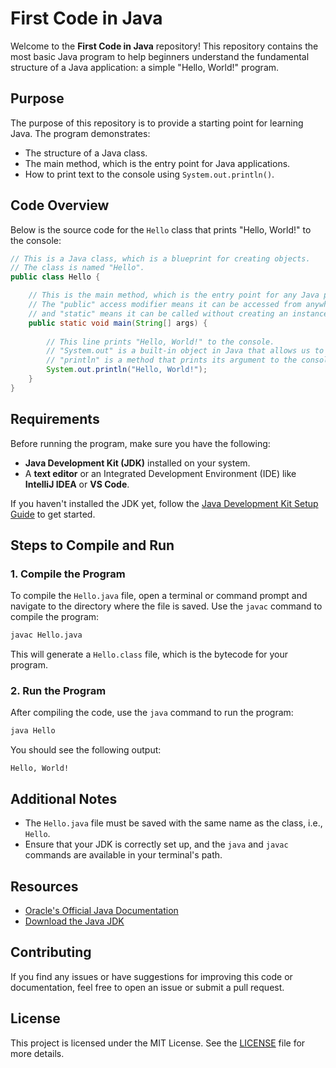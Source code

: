 # First Code in Java

Welcome to the **First Code in Java** repository! This repository contains the most basic Java program to help beginners understand the fundamental structure of a Java application: a simple "Hello, World!" program.

## Purpose

The purpose of this repository is to provide a starting point for learning Java. The program demonstrates:

- The structure of a Java class.
- The main method, which is the entry point for Java applications.
- How to print text to the console using `System.out.println()`.

## Code Overview

Below is the source code for the `Hello` class that prints "Hello, World!" to the console:

```java
// This is a Java class, which is a blueprint for creating objects. 
// The class is named "Hello".
public class Hello {

    // This is the main method, which is the entry point for any Java program.
    // The "public" access modifier means it can be accessed from anywhere, 
    // and "static" means it can be called without creating an instance of the class.
    public static void main(String[] args) {
        
        // This line prints "Hello, World!" to the console.
        // "System.out" is a built-in object in Java that allows us to print output to the console.
        // "println" is a method that prints its argument to the console, followed by a newline character.
        System.out.println("Hello, World!");
    }
}
```

## Requirements

Before running the program, make sure you have the following:

- **Java Development Kit (JDK)** installed on your system.
- A **text editor** or an Integrated Development Environment (IDE) like **IntelliJ IDEA** or **VS Code**.

If you haven't installed the JDK yet, follow the [Java Development Kit Setup Guide](#) to get started.

## Steps to Compile and Run

### 1. Compile the Program

To compile the `Hello.java` file, open a terminal or command prompt and navigate to the directory where the file is saved. Use the `javac` command to compile the program:

```bash
javac Hello.java
```

This will generate a `Hello.class` file, which is the bytecode for your program.

### 2. Run the Program

After compiling the code, use the `java` command to run the program:

```bash
java Hello
```

You should see the following output:

```
Hello, World!
```

## Additional Notes

- The `Hello.java` file must be saved with the same name as the class, i.e., `Hello`.
- Ensure that your JDK is correctly set up, and the `java` and `javac` commands are available in your terminal's path.

## Resources

- [Oracle's Official Java Documentation](https://docs.oracle.com/en/java/)
- [Download the Java JDK](https://www.oracle.com/java/technologies/javase-downloads.html)

## Contributing

If you find any issues or have suggestions for improving this code or documentation, feel free to open an issue or submit a pull request.

## License

This project is licensed under the MIT License. See the [LICENSE](LICENSE) file for more details.
